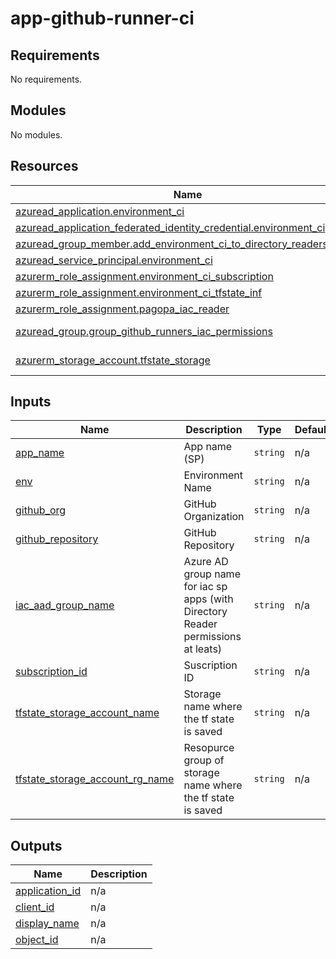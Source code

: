 # app-github-runner-ci

<!-- BEGINNING OF PRE-COMMIT-TERRAFORM DOCS HOOK -->
## Requirements

No requirements.

## Modules

No modules.

## Resources

| Name | Type |
|------|------|
| [azuread_application.environment_ci](https://registry.terraform.io/providers/hashicorp/azuread/latest/docs/resources/application) | resource |
| [azuread_application_federated_identity_credential.environment_ci](https://registry.terraform.io/providers/hashicorp/azuread/latest/docs/resources/application_federated_identity_credential) | resource |
| [azuread_group_member.add_environment_ci_to_directory_readers_group](https://registry.terraform.io/providers/hashicorp/azuread/latest/docs/resources/group_member) | resource |
| [azuread_service_principal.environment_ci](https://registry.terraform.io/providers/hashicorp/azuread/latest/docs/resources/service_principal) | resource |
| [azurerm_role_assignment.environment_ci_subscription](https://registry.terraform.io/providers/hashicorp/azurerm/latest/docs/resources/role_assignment) | resource |
| [azurerm_role_assignment.environment_ci_tfstate_inf](https://registry.terraform.io/providers/hashicorp/azurerm/latest/docs/resources/role_assignment) | resource |
| [azurerm_role_assignment.pagopa_iac_reader](https://registry.terraform.io/providers/hashicorp/azurerm/latest/docs/resources/role_assignment) | resource |
| [azuread_group.group_github_runners_iac_permissions](https://registry.terraform.io/providers/hashicorp/azuread/latest/docs/data-sources/group) | data source |
| [azurerm_storage_account.tfstate_storage](https://registry.terraform.io/providers/hashicorp/azurerm/latest/docs/data-sources/storage_account) | data source |

## Inputs

| Name | Description | Type | Default | Required |
|------|-------------|------|---------|:--------:|
| <a name="input_app_name"></a> [app\_name](#input\_app\_name) | App name (SP) | `string` | n/a | yes |
| <a name="input_env"></a> [env](#input\_env) | Environment Name | `string` | n/a | yes |
| <a name="input_github_org"></a> [github\_org](#input\_github\_org) | GitHub Organization | `string` | n/a | yes |
| <a name="input_github_repository"></a> [github\_repository](#input\_github\_repository) | GitHub Repository | `string` | n/a | yes |
| <a name="input_iac_aad_group_name"></a> [iac\_aad\_group\_name](#input\_iac\_aad\_group\_name) | Azure AD group name for iac sp apps (with Directory Reader permissions at leats) | `string` | n/a | yes |
| <a name="input_subscription_id"></a> [subscription\_id](#input\_subscription\_id) | Suscription ID | `string` | n/a | yes |
| <a name="input_tfstate_storage_account_name"></a> [tfstate\_storage\_account\_name](#input\_tfstate\_storage\_account\_name) | Storage name where the tf state is saved | `string` | n/a | yes |
| <a name="input_tfstate_storage_account_rg_name"></a> [tfstate\_storage\_account\_rg\_name](#input\_tfstate\_storage\_account\_rg\_name) | Resopurce group of storage name where the tf state is saved | `string` | n/a | yes |

## Outputs

| Name | Description |
|------|-------------|
| <a name="output_application_id"></a> [application\_id](#output\_application\_id) | n/a |
| <a name="output_client_id"></a> [client\_id](#output\_client\_id) | n/a |
| <a name="output_display_name"></a> [display\_name](#output\_display\_name) | n/a |
| <a name="output_object_id"></a> [object\_id](#output\_object\_id) | n/a |
<!-- END OF PRE-COMMIT-TERRAFORM DOCS HOOK -->
